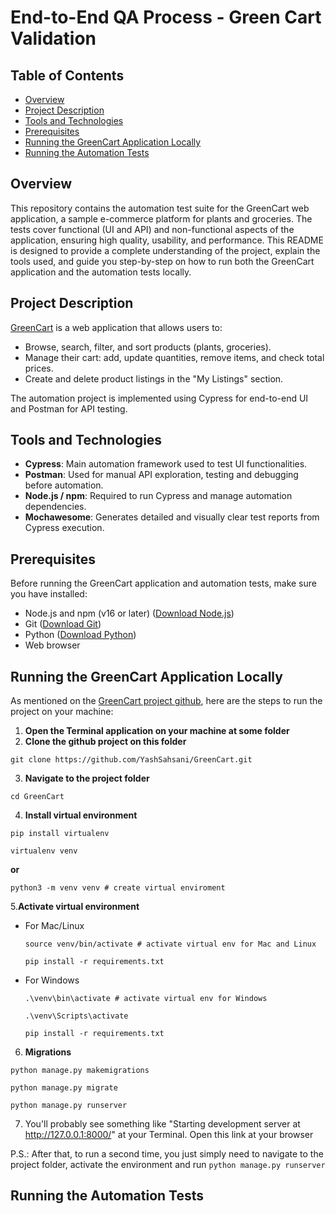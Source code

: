 # End-to-End QA Process - Green Cart Validation 
## Table of Contents
* [Overview](#overview)
* [Project Description](#project-description)
* [Tools and Technologies](#tools-and-technologies)
* [Prerequisites](#prerequisites)
* [Running the GreenCart Application Locally](#running-the-greencart-application-locally)
* [Running the Automation Tests](#running-the-automation-tests)

## Overview
This repository contains the automation test suite for the GreenCart web application, a sample e-commerce platform for plants and groceries. The tests cover functional (UI and API) and non-functional aspects of the application, ensuring high quality, usability, and performance.
This README is designed to provide a complete understanding of the project, explain the tools used, and guide you step-by-step on how to run both the GreenCart application and the automation tests locally.

## Project Description
[GreenCart](https://github.com/YashSahsani/GreenCart) is a web application that allows users to:
* Browse, search, filter, and sort products (plants, groceries).
* Manage their cart: add, update quantities, remove items, and check total prices.
* Create and delete product listings in the "My Listings" section.

The automation project is implemented using Cypress for end-to-end UI and Postman for API testing.

## Tools and Technologies
* **Cypress**: Main automation framework used to test UI functionalities.
* **Postman**: Used for manual API exploration, testing and debugging before automation.
* **Node.js / npm**: Required to run Cypress and manage automation dependencies.
* **Mochawesome**: Generates detailed and visually clear test reports from Cypress execution.

## Prerequisites
Before running the GreenCart application and automation tests, make sure you have installed:
* Node.js and npm (v16 or later) ([Download Node.js](https://www.nodejs.tech/pt-br/download))
* Git ([Download Git](https://git-scm.com/downloads))
* Python ([Download Python](https://www.python.org/downloads/))
* Web browser

## Running the GreenCart Application Locally
As mentioned on the [GreenCart project github](https://github.com/YashSahsani/GreenCart), here are the steps to run the project on your machine:
1. **Open the Terminal application on your machine at some folder**
2. **Clone the github project on this folder**
```
git clone https://github.com/YashSahsani/GreenCart.git
```
3. **Navigate to the project folder**
```
cd GreenCart
```
4. **Install virtual environment**
```
pip install virtualenv
```
```
virtualenv venv
```
**or**
```
python3 -m venv venv # create virtual enviroment
```
5.**Activate virtual environment**
  - For Mac/Linux
      ```
      source venv/bin/activate # activate virtual env for Mac and Linux
      ```
      ```
      pip install -r requirements.txt
      ```
  - For Windows
    ```
    .\venv\bin\activate # activate virtual env for Windows
    ```
    ```
    .\venv\Scripts\activate
    ```
    ```
    pip install -r requirements.txt
    ```
6. **Migrations**
```
python manage.py makemigrations
```
```
python manage.py migrate
```
```
python manage.py runserver
```
7. You'll probably see something like "Starting development server at http://127.0.0.1:8000/" at your Terminal. Open this link at your browser

P.S.: After that, to run a second time, you just simply need to navigate to the project folder, activate the environment and run ```python manage.py runserver```

## Running the Automation Tests

